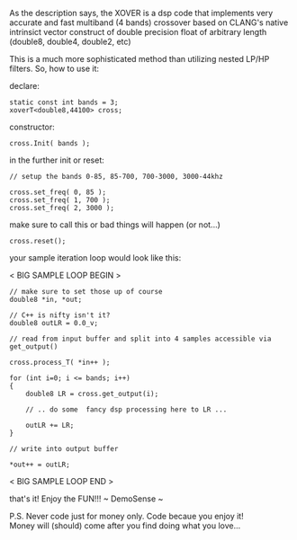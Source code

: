 As the description says, the XOVER is a dsp code that implements 
very accurate and fast multiband (4 bands) crossover based on 
CLANG's native intrinsict vector construct of double precision float
of arbitrary length (double8, double4, double2, etc)

This is a much more sophisticated method than utilizing nested LP/HP filters.
So, how to use it:

declare:
    
    static const int bands = 3;
    xoverT<double8,44100> cross;

constructor:

    cross.Init( bands );
 
in the further init or reset:

    // setup the bands 0-85, 85-700, 700-3000, 3000-44khz

    cross.set_freq( 0, 85 );
    cross.set_freq( 1, 700 );
    cross.set_freq( 2, 3000 );

make sure to call this or bad things will happen (or not...)

    cross.reset();

your sample iteration loop would look like this:

< BIG SAMPLE LOOP BEGIN >

    // make sure to set those up of course
    double8 *in, *out; 

    // C++ is nifty isn't it?
    double8 outLR = 0.0_v;

    // read from input buffer and split into 4 samples accessible via get_output()

    cross.process_T( *in++ );

    for (int i=0; i <= bands; i++)
    {
        double8 LR = cross.get_output(i);

        // .. do some  fancy dsp processing here to LR ...
    
        outLR += LR;     
    }

    // write into output buffer

    *out++ = outLR;

< BIG SAMPLE LOOP END >

that's it!  Enjoy the FUN!!!
~ DemoSense ~

P.S. Never code just for money only. Code becaue you enjoy it!  
Money will (should) come after you find doing what you love...




